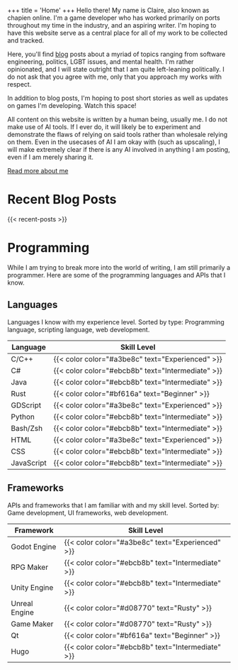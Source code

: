 +++
title = 'Home'
+++
Hello there! My name is Claire, also known as chapien online. I'm a game developer who has worked primarily on ports throughout my time in the industry, and an aspiring writer. I'm hoping to have this website serve as a central place for all of my work to be collected and tracked.

Here, you'll find [blog](blog) posts about a myriad of topics ranging from software engineering, politics, LGBT issues, and mental health. I'm rather opinionated, and I will state outright that I am quite left-leaning politically. I do not ask that you agree with me, only that you approach my works with respect.

In addition to blog posts, I'm hoping to post short stories as well as updates on games I'm developing. Watch this space!

All content on this website is written by a human being, usually me. I do not make use of AI tools. If I ever do, it will likely be to experiment and demonstrate the flaws of relying on said tools rather than wholesale relying on them. Even in the usecases of AI I am okay with (such as upscaling), I will make extremely clear if there is any AI involved in anything I am posting, even if I am merely sharing it.

[Read more about me](about)

# Recent Blog Posts
{{< recent-posts >}}
# Programming
While I am trying to break more into the world of writing, I am still primarily a programmer. Here are some of the programming languages and APIs that I know.

## Languages
Languages I know with my experience level. Sorted by type: Programming language, scripting language, web development.

| Language   | Skill Level  |
| ---------- | ------------ |
| C/C++      | {{< color color="#a3be8c" text="Experienced" >}}  |
| C#         | {{< color color="#ebcb8b" text="Intermediate" >}} |
| Java       | {{< color color="#ebcb8b" text="Intermediate" >}} |
| Rust       | {{< color color="#bf616a" text="Beginner" >}}     |
| GDScript   | {{< color color="#a3be8c" text="Experienced" >}}
| Python     | {{< color color="#ebcb8b" text="Intermediate" >}} |
| Bash/Zsh   | {{< color color="#ebcb8b" text="Intermediate" >}} |
| HTML       | {{< color color="#a3be8c" text="Experienced" >}}  |
| CSS        | {{< color color="#ebcb8b" text="Intermediate" >}} |
| JavaScript | {{< color color="#ebcb8b" text="Intermediate" >}} |

## Frameworks

APIs and frameworks that I am familiar with and my skill level. Sorted by: Game development, UI frameworks, web development.

| Framework     | Skill Level  |
| ------------- | ------------ |
| Godot Engine  | {{< color color="#a3be8c" text="Experienced" >}}  |
| RPG Maker     | {{< color color="#ebcb8b" text="Intermediate" >}} |
| Unity Engine  | {{< color color="#ebcb8b" text="Intermediate" >}} |
| Unreal Engine | {{< color color="#d08770" text="Rusty" >}}       |
| Game Maker    | {{< color color="#d08770" text="Rusty" >}}         |
| Qt            | {{< color color="#bf616a" text="Beginner" >}}     |
| Hugo          | {{< color color="#ebcb8b" text="Intermediate" >}} |